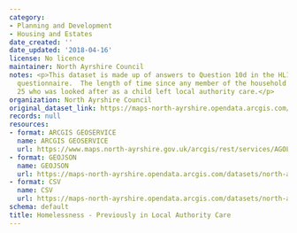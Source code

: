 ```yaml
---
category:
- Planning and Development
- Housing and Estates
date_created: ''
date_updated: '2018-04-16'
license: No licence
maintainer: North Ayrshire Council
notes: <p>This dataset is made up of answers to Question 10d in the HL1 homelessness
  questionnaire.  The length of time since any member of the household aged under
  25 who was looked after as a child left local authority care.</p>
organization: North Ayrshire Council
original_dataset_link: https://maps-north-ayrshire.opendata.arcgis.com/maps/north-ayrshire::homelessness-previously-in-local-authority-care
records: null
resources:
- format: ARCGIS GEOSERVICE
  name: ARCGIS GEOSERVICE
  url: https://www.maps.north-ayrshire.gov.uk/arcgis/rest/services/AGOL/Open_Data_Portal3/MapServer/22
- format: GEOJSON
  name: GEOJSON
  url: https://maps-north-ayrshire.opendata.arcgis.com/datasets/north-ayrshire::homelessness-previously-in-local-authority-care.geojson?outSR=%7B%22latestWkid%22%3A27700%2C%22wkid%22%3A27700%7D
- format: CSV
  name: CSV
  url: https://maps-north-ayrshire.opendata.arcgis.com/datasets/north-ayrshire::homelessness-previously-in-local-authority-care.csv?outSR=%7B%22latestWkid%22%3A27700%2C%22wkid%22%3A27700%7D
schema: default
title: Homelessness - Previously in Local Authority Care
---
```

